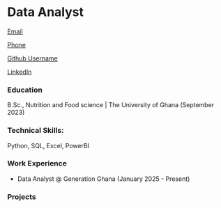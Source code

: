 # Data Analyst

[Email](https://lmkwao122@gmail.com)

[Phone](+233240080460)

[Github Username](https://Lydia-K-dir)

[LinkedIn](https://www.linkedin.com/in/lydia-kwao112/)

### Education
B.Sc., Nutrition and Food science | The University of Ghana (September 2023)

### Technical Skills: 
Python, SQL, Excel, PowerBI

### Work Experience
- Data Analyst  @ Generation Ghana (January 2025 - Present)

### Projects



